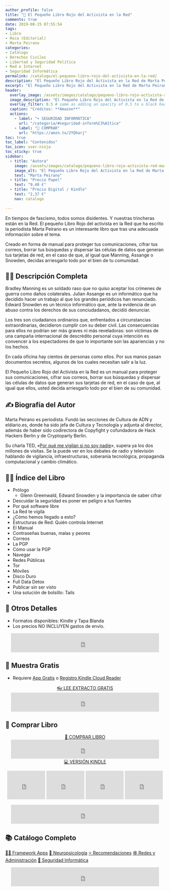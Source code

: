 ```yaml
---
author_profile: false
title: "🔐 El Pequeño Libro Rojo del Activista en la Red"
comments: true
date: 2019-08-15 07:55:54
tags:
- Libro
- Roca (Editorial)
- Marta Peirano
categories:
- Catálogo
- Derechos Civiles
- Libertad y Seguridad Política
- Red e Internet
- Seguridad Informática
permalink: /catalogo/el-pequeno-libro-rojo-del-activista-en-la-red/
description: "El Pequeño Libro Rojo del Activista en la Red de Marta Peirano"
excerpt: "El Pequeño Libro Rojo del Activista en la Red de Marta Peirano"
header:
  overlay_image: /assets/images/catalogo/pequeno-libro-rojo-activista-red-marta-peirano.jpg
  image_description: "El Pequeño Libro Rojo del Activista en la Red de Marta Peirano | Ciberninjas"
  overlay_filter: 0.5 # same as adding an opacity of 0.5 to a black background
  caption: "Créditos: **Amazon**"
  actions:
    - label: "+ SEGURIDAD INFORMÁTICA"
      url: "/categoria/#seguridad-inform%C3%A1tica"
    - label: "🛒 COMPRAR"
      url: "https://amzn.to/2YQharj"
toc: true
toc_label: "Contenidos"
toc_icon: user-ninja
toc_sticky: true
sidebar:
  - title: "Autora"
    image: /assets/images/catalogo/pequeno-libro-rojo-activista-red-marta-peiranox250.jpg
    image_alt: "El Pequeño Libro Rojo del Activista en la Red de Marta Peirano: Ciberninjas"
    text: "Marta Peirano"
  - title: "Precio Papel"
    text: "9,40 €"
  - title: "Precio Digital / Kindle"
    text: "2,37 €"
    nav: catalogo
    
---
```

En tiempos de fascismo, todos somos disidentes. Y nuestras trincheras están en la Red. El pequeño Libro Rojo del activista en la Red que ha escrito la periodista Marta Peirano es un interesante libro que tras una adecuada información sobre el tema.

Creado en forma de manual para proteger tus comunicaciones, cifrar tus correos, borrar tus búsquedas y dispersar las células de datos que generan tus tarjetas de red, en el caso de que, al igual que Manning, Assange o Snowden, decidas arriesgarlo todo por el bien de tu comunidad.

## 🙋‍♀️ Descripción Completa

Bradley Manning es un soldado raso que no quiso aceptar los crímenes de guerra como daños colaterales. Julian Assange es un informático que ha decidido hacer un trabajo al que los grandes periódicos han renunciado. Edward Snowden es un técnico informático que, ante la evidencia de un abuso contra los derechos de sus conciudadanos, decidió denunciar.

Los tres son ciudadanos ordinarios que, enfrentados a circunstancias extraordinarias, decidieron cumplir con su deber civil. Las consecuencias para ellos no podrían ser más graves ni más reveladoras: son víctimas de una campaña internacional de descrédito personal cuya intención es convencer a los espectadores de que lo importante son las apariencias y no los hechos.

En cada oficina hay cientos de personas como ellos. Por sus manos pasan documentos secretos, algunos de los cuales necesitan salir a la luz.

El Pequeño Libro Rojo del Activista en la Red es un manual para proteger sus comunicaciones, cifrar sus correos, borrar sus búsquedas y dispersar las células de datos que generan sus tarjetas de red, en el caso de que, al igual que ellos, usted decida arriesgarlo todo por el bien de su comunidad.

## ✍ Biografía del Autor

Marta Peirano es periodista. Fundó las secciones de Cultura de ADN y eldiario.es, donde ha sido jefa de Cultura y Tecnología y adjunta al director, además de haber sido codirectora de Copyfight y cofundadora de Hack Hackers Berlin y de Cryptoparty Berlin.

Su charla TED, «[Por qué me vigilan si no soy nadie](/charla-por-que-me-vigilan-si-no-soy-nadie/ "¿Por qué alguien me estaría mirando? No soy nadie. Si esta es su contribución a las conversaciones sobre vigilancia masiva, la periodista tecnológica Marta Peirano..")», supera ya los dos millones de visitas. Se la puede ver en los debates de radio y televisión hablando de vigilancia, infraestructuras, soberanía tecnológica, propaganda computacional y cambio climático.

## 🕵️‍♂️ Índice del Libro

- Prólogo
    - Glenn Greenwald, Edward Snowden y la importancia de saber cifrar
- Descuidar la seguridad es poner en peligro a tus fuentes
- Por qué software libre
- La Red te vigila
- ¿Cómo hemos llegado a esto?
- Estructuras de Red: Quién controla Internet
- El Manual
- Contraseñas buenas, malas y peores
- Correos
- La PGP
- Cómo usar la PGP
- Navegar
- Redes Públicas
- Tor
- Móviles
- Disco Duro
- Full Data Detox
- Publicar sin ser visto
- Una solución de bolsillo: Tails
    
## 📝 Otros Detalles

- Formatos disponibles: Kindle y Tapa Blanda
- Los precios NO INCLUYEN gastos de envío.

<center><iframe src="https://rcm-eu.amazon-adsystem.com/e/cm?o=30&p=48&l=ur1&category=premium&banner=1E7ZEBFW3E0G3W1WXZ82&f=ifr&linkID=36c6741f8667c2eb2286cb8ca0062ecb&t=ciberninjas07-21&tracking_id=ciberninjas07-21" width="468" height="60" scrolling="no" border="0" marginwidth="0" style="border:none;" frameborder="0"></iframe></center>

## 🎁 Muestra Gratis

- Requiere <a href="https://leer.amazon.es/?asin=B00J7X78ZG" target="_blank" title="Aplicaciones gratis para cualquier tipo de dispositivo que permiten leer los documentos de Kindle">App Gratis</a> o <a href="https://read.amazon.com">Registro Kindle Cloud Reader</a>

<center><a href="https://leer.amazon.es/?asin=B07QMB2W7G" target="_blank" class="btn btn--danger btn--large" title="Leer muestra totalmente gratis del libro El enemigo conoce el sistema en pdf online virtual">👓 LEE EXTRACTO GRATIS</a></center>

<center><iframe src="https://rcm-eu.amazon-adsystem.com/e/cm?o=30&p=13&l=ur1&category=kindle_unlimited&banner=0PYAB72K9B5NAJAM0H82&f=ifr&linkID=caea859e44b57ca1e1ab932433cdda90&t=ciberninjas07-21&tracking_id=ciberninjas07-21" width="468" height="60" scrolling="no" border="0" marginwidth="0" style="border:none;" frameborder="0"></iframe></center>

## 💖 Comprar Libro

<!-- <a href="https://leanpub.com/web-hacking-101-es" class="btn btn--light-outline btn--large">🛒 COMPRAR</a>-->
<center><a href="https://amzn.to/2YQharj" class="btn btn--warning btn--large" title="Comprar El Pequeño Libro Rojo del Activista en la Red de Marta Peirano | Ciberninjas">📓 COMPRAR LIBRO</a></center>

<center><iframe src="https://rcm-eu.amazon-adsystem.com/e/cm?o=30&p=13&l=ur1&category=gift_certificates&banner=0YM2726C1ESR66Q7QG02&f=ifr&linkID=b74ea8b6b0434619f53785a367d3de3d&t=ciberninjas07-21&tracking_id=ciberninjas07-21" width="468" height="60" scrolling="no" border="0" marginwidth="0" style="border:none;" frameborder="0"></iframe></center>

<center><a href="https://amzn.to/33uIgmt" class="btn btn--warning btn--large" title="Comprar El Pequeño Libro Rojo del Activista en la Red de Marta Peirano | Ciberninjas">💻 VERSIÓN KINDLE</a></center>

<p><center><iframe src="https://rcm-eu.amazon-adsystem.com/e/cm?o=30&p=20&l=ur1&category=kindle&banner=0K8KMRM0NM2Y5A191Z02&f=ifr&linkID=211f5ada1acf9b558138a9115015fccc&t=ciberninjas07-21&tracking_id=ciberninjas07-21" width="120" height="90" scrolling="no" border="0" marginwidth="0" style="border:none;" frameborder="0"></iframe> <iframe src="https://rcm-eu.amazon-adsystem.com/e/cm?o=30&p=20&l=ur1&category=kindle&banner=1MY6V4BGBKF24MPVQ382&f=ifr&linkID=bc72cdf8c85667d9cf8d99ac40b234cf&t=ciberninjas07-21&tracking_id=ciberninjas07-21" width="120" height="90" scrolling="no" border="0" marginwidth="0" style="border:none;" frameborder="0"></iframe> <iframe src="https://rcm-eu.amazon-adsystem.com/e/cm?o=30&p=20&l=ur1&category=fire_tablets&banner=09F0X29YE5A28P2Z02G2&f=ifr&linkID=99987810c2d699e6b1a4becf63ee659b&t=ciberninjas07-21&tracking_id=ciberninjas07-21" width="120" height="90" scrolling="no" border="0" marginwidth="0" style="border:none;" frameborder="0"></iframe> <iframe src="https://rcm-eu.amazon-adsystem.com/e/cm?o=30&p=20&l=ur1&category=kindle_oasis&banner=0NJNYNMJ9TB937AZFHG2&f=ifr&linkID=a42c1c2fd452f496c7105f18b28d8c61&t=ciberninjas07-21&tracking_id=ciberninjas07-21" width="120" height="90" scrolling="no" border="0" marginwidth="0" style="border:none;" frameborder="0"></iframe></center></p>
<center><iframe src="https://rcm-eu.amazon-adsystem.com/e/cm?o=30&p=13&l=ur1&category=kindlestore&banner=0P95N768FCV2P0732CG2&f=ifr&linkID=75656190f347ab8c55ea09e0b6f57418&t=ciberninjas07-21&tracking_id=ciberninjas07-21" width="468" height="60" scrolling="no" border="0" marginwidth="0" style="border:none;" frameborder="0"></iframe></center>


## 📚 Catálogo Completo
<a href="/categoria/#framework-apps" title="Libros de Frameworks de Creación de Aplicaciones Multiplataforma" class="btn btn--success btn--large">👨‍💻 Framework Apps</a> <a href="/categoria/#neuropsicología" title="Libros relacionados con la neurociencia y la psicología" class="btn btn--success btn--large">🧠 Neuropsicología</a>  <a href="/categoria/#recomendaciones" title="Libros recomendados por diferentes personajes famosos de influencia" class="btn btn--success btn--large">⭐ Recomendaciones</a> <a href="/categoria/#redes-y-administraci%C3%B3n" title="Libros de Redes y Administración" class="btn btn--success btn--large">🕸 Redes y Administración</a> <a href="/categoria/#seguridad-inform%C3%A1tica" title="Libros de Categoría Seguridad Informática" class="btn btn--success btn--large">🔐 Seguridad Informática</a>

<center><iframe src="https://rcm-eu.amazon-adsystem.com/e/cm?o=30&p=13&l=ur1&category=libros&banner=16R3XS8RQ89N3YJR4B02&f=ifr&linkID=56cd664728c9a7de32cbacd0aafc13ca&t=ciberninjas07-21&tracking_id=ciberninjas07-21" width="468" height="60" scrolling="no" border="0" marginwidth="0" style="border:none;" frameborder="0"></iframe></center>
<!-- <a href="https://leanpub.com/web-hacking-101-es" class="btn btn--danger btn--large">🔐 Seguridad Informática</a> <a href="https://leanpub.com/web-hacking-101-es" class="btn btn--danger btn--large">🔐 Seguridad Informática</a> <a href="https://leanpub.com/web-hacking-101-es" class="btn btn--danger btn--large">🔐 Seguridad Informática</a> -->